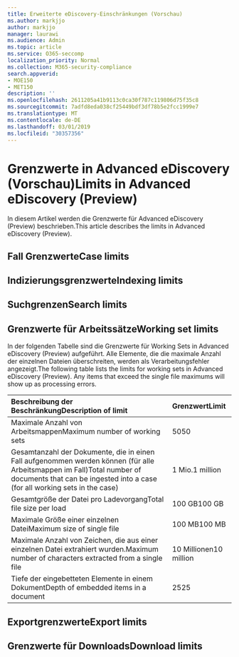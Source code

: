 ```yaml
---
title: Erweiterte eDiscovery-Einschränkungen (Vorschau)
ms.author: markjjo
author: markjjo
manager: laurawi
ms.audience: Admin
ms.topic: article
ms.service: O365-seccomp
localization_priority: Normal
ms.collection: M365-security-compliance
search.appverid:
- MOE150
- MET150
description: ''
ms.openlocfilehash: 2611205a41b9113c0ca30f787c119806d75f35c8
ms.sourcegitcommit: 7adfd8eda038cf25449bdf3df78b5e2fcc1999e7
ms.translationtype: MT
ms.contentlocale: de-DE
ms.lasthandoff: 03/01/2019
ms.locfileid: "30357356"
---
```

# <a name="limits-in-advanced-ediscovery-preview"></a><span data-ttu-id="fb12a-102">Grenzwerte in Advanced eDiscovery (Vorschau)</span><span class="sxs-lookup"><span data-stu-id="fb12a-102">Limits in Advanced eDiscovery (Preview)</span></span>

<span data-ttu-id="fb12a-103">In diesem Artikel werden die Grenzwerte für Advanced eDiscovery (Preview) beschrieben.</span><span class="sxs-lookup"><span data-stu-id="fb12a-103">This article describes the limits in Advanced eDiscovery (Preview).</span></span>

## <a name="case-limits"></a><span data-ttu-id="fb12a-104">Fall Grenzwerte</span><span class="sxs-lookup"><span data-stu-id="fb12a-104">Case limits</span></span>

## <a name="indexing-limits"></a><span data-ttu-id="fb12a-105">Indizierungsgrenzwerte</span><span class="sxs-lookup"><span data-stu-id="fb12a-105">Indexing limits</span></span>

## <a name="search-limits"></a><span data-ttu-id="fb12a-106">Suchgrenzen</span><span class="sxs-lookup"><span data-stu-id="fb12a-106">Search limits</span></span>

## <a name="working-set-limits"></a><span data-ttu-id="fb12a-107">Grenzwerte für Arbeitssätze</span><span class="sxs-lookup"><span data-stu-id="fb12a-107">Working set limits</span></span>

<span data-ttu-id="fb12a-p101">In der folgenden Tabelle sind die Grenzwerte für Working Sets in Advanced eDiscovery (Preview) aufgeführt.  Alle Elemente, die die maximale Anzahl der einzelnen Dateien überschreiten, werden als Verarbeitungsfehler angezeigt.</span><span class="sxs-lookup"><span data-stu-id="fb12a-p101">The following table lists the limits for working sets in Advanced eDiscovery (Preview).  Any items that exceed the single file maximums will show up as processing errors.</span></span>
    
  |<span data-ttu-id="fb12a-110">**Beschreibung der Beschränkung**</span><span class="sxs-lookup"><span data-stu-id="fb12a-110">**Description of limit**</span></span>|<span data-ttu-id="fb12a-111">**Grenzwert**</span><span class="sxs-lookup"><span data-stu-id="fb12a-111">**Limit**</span></span>|
  |:-----|:-----|
  |<span data-ttu-id="fb12a-112">Maximale Anzahl von Arbeitsmappen</span><span class="sxs-lookup"><span data-stu-id="fb12a-112">Maximum number of working sets</span></span>  <br/> |<span data-ttu-id="fb12a-113">50</span><span class="sxs-lookup"><span data-stu-id="fb12a-113">50</span></span>  <br/> |
  |<span data-ttu-id="fb12a-114">Gesamtanzahl der Dokumente, die in einen Fall aufgenommen werden können (für alle Arbeitsmappen im Fall)</span><span class="sxs-lookup"><span data-stu-id="fb12a-114">Total number of documents that can be ingested into a case (for all working sets in the case)</span></span>  <br/> |<span data-ttu-id="fb12a-115">1 Mio.</span><span class="sxs-lookup"><span data-stu-id="fb12a-115">1 million</span></span>  <br/> |
  |<span data-ttu-id="fb12a-116">Gesamtgröße der Datei pro Ladevorgang</span><span class="sxs-lookup"><span data-stu-id="fb12a-116">Total file size per load</span></span>  <br/> |<span data-ttu-id="fb12a-117">100 GB</span><span class="sxs-lookup"><span data-stu-id="fb12a-117">100 GB</span></span>  <br/> |
  |<span data-ttu-id="fb12a-118">Maximale Größe einer einzelnen Datei</span><span class="sxs-lookup"><span data-stu-id="fb12a-118">Maximum size of single file</span></span>   <br/> |<span data-ttu-id="fb12a-119">100 MB</span><span class="sxs-lookup"><span data-stu-id="fb12a-119">100 MB</span></span>  <br/> |
  |<span data-ttu-id="fb12a-120">Maximale Anzahl von Zeichen, die aus einer einzelnen Datei extrahiert wurden.</span><span class="sxs-lookup"><span data-stu-id="fb12a-120">Maximum number of characters extracted from a single file</span></span>  <br/> |<span data-ttu-id="fb12a-121">10 Millionen</span><span class="sxs-lookup"><span data-stu-id="fb12a-121">10 million</span></span>  <br/> |
  |<span data-ttu-id="fb12a-122">Tiefe der eingebetteten Elemente in einem Dokument</span><span class="sxs-lookup"><span data-stu-id="fb12a-122">Depth of embedded items in a document</span></span>  <br/> |<span data-ttu-id="fb12a-123">25</span><span class="sxs-lookup"><span data-stu-id="fb12a-123">25</span></span>  <br/> |
  

## <a name="export-limits"></a><span data-ttu-id="fb12a-124">Exportgrenzwerte</span><span class="sxs-lookup"><span data-stu-id="fb12a-124">Export limits</span></span>

## <a name="download-limits"></a><span data-ttu-id="fb12a-125">Grenzwerte für Downloads</span><span class="sxs-lookup"><span data-stu-id="fb12a-125">Download limits</span></span>

